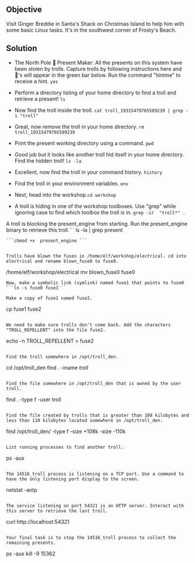 ## Objective
Visit Ginger Breddie in Santa's Shack on Christmas Island to help him with some basic Linux tasks. It's in the southwest corner of Frosty's Beach.

## Solution

- The North Pole 🎁 Present Maker:
All the presents on this system have been stolen by trolls. Capture trolls by following instructions here and 🎁's will appear in the green bar below. Run the command "hintme" to receive a hint.
```yes```

- Perform a directory listing of your home directory to find a troll and retrieve a present!
```ls```

- Now find the troll inside the troll.
```cat troll_19315479765589239 | grep -i "troll"```

- Great, now remove the troll in your home directory. ```rm troll_19315479765589239```

- Print the present working directory using a command. ```pwd```

- Good job but it looks like another troll hid itself in your home directory. Find the hidden troll! ```ls -la```

- Excellent, now find the troll in your command history. ```history```

- Find the troll in your environment variables. ```env```

- Next, head into the workshop.```cd workshop ```

- A troll is hiding in one of the workshop toolboxes. Use "grep" while ignoring case to find which toolbox the troll is in. ```grep -ir  "troll*" .```

A troll is blocking the present_engine from starting. Run the present_engine binary to retrieve this troll.``` ls -la | grep present
```
```chmod +x  present_engine ```


Trolls have blown the fuses in /home/elf/workshop/electrical. cd into electrical and rename blown_fuse0 to fuse0.

```
/home/elf/workshop/electrical
mv blown_fuse0 fuse0
```
Now, make a symbolic link (symlink) named fuse1 that points to fuse0 ```ln -s fuse0 fuse1```

Make a copy of fuse1 named fuse2.
```
 cp fuse1 fuse2
```

We need to make sure trolls don't come back. Add the characters "TROLL_REPELLENT" into the file fuse2.
```
echo -n TROLL_REPELLENT > fuse2
```

Find the troll somewhere in /opt/troll_den.
```
cd /opt/troll_den
find . -iname *troll*

```

Find the file somewhere in /opt/troll_den that is owned by the user troll.
```
find . -type f -user troll
```

Find the file created by trolls that is greater than 108 kilobytes and less than 110 kilobytes located somewhere in /opt/troll_den.
```
find /opt/troll_den/ -type f -size +108k -size -110k
```

List running processes to find another troll.
```
 ps -aux
```

The 14516_troll process is listening on a TCP port. Use a command to have the only listening port display to the screen.
```
netstat -antp
```

The service listening on port 54321 is an HTTP server. Interact with this server to retrieve the last troll.
```
curl http://localhost:54321
```

Your final task is to stop the 14516_troll process to collect the remaining presents.
```
ps -aux
kill -9 15362
```


